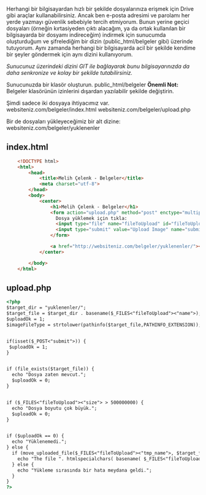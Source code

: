 Herhangi bir bilgisayardan hızlı bir şekilde dosyalarınıza erişmek için Drive gibi araçlar kullanabilirsiniz. Ancak ben e-posta adresimi ve parolamı her yerde yazmayı güvenlik sebebiyle tercih etmiyorum. Bunun yerine geçici dosyaları (örneğin kırtasiyeden çıktı alacağım, ya da ortak kullanılan bir bilgisayarda bir dosyamı indireceğim) indirmek için sunucumda oluşturduğum ve şifrelediğim bir dizin (public_html/belgeler gibi) üzerinde tutuyorum. Aynı zamanda herhangi bir bilgisayarda acil bir şekilde kendime bir şeyler göndermek için aynı dizini kullanıyorum. 

<i>Sunucunuz üzerindeki dizini GIT ile bağlayarak bunu bilgisayarınızda da daha senkronize ve kolay bir şekilde tutabilirsiniz.</i>


Sunucunuzda bir klasör oluşturun.
<quote>public_html/belgeler</quote>
<b>Önemli Not:</b> Belgeler klasörünün izinlerini dışardan yazılabilir şekilde değiştirin.

Şimdi sadece iki dosyaya ihtiyacımız var.
<quote>websiteniz.com/belgeler/index.html
websiteniz.com/belgeler/upload.php</quote>

Bir de dosyaları yükleyeceğimiz bir alt dizine:
<quote>websiteniz.com/belgeler/yuklenenler</quote>


## index.html

```html
    <!DOCTYPE html>
    <html>
        <head>
            <title>Melih Çelenk - Belgeler</title>
            <meta charset="utf-8">
        </head>
        <body>
            <center>
                <h1>Melih Çelenk - Belgeler</h1>
                <form action="upload.php" method="post" enctype="multipart/form-data">
                  Dosya yüklemek için tıkla:
                  <input type="file" name="fileToUpload" id="fileToUpload">
                  <input type="submit" value="Upload Image" name="submit">
                </form>

                <a href="http://websiteniz.com/belgeler/yuklenenler/"><h1>Dosyalar</h1></a>
            </center>

        </body>
    </html>
```

## upload.php

```html
<?php
$target_dir = "yuklenenler/";
$target_file = $target_dir . basename($_FILES<"fileToUpload"><"name">);
$uploadOk = 1;
$imageFileType = strtolower(pathinfo($target_file,PATHINFO_EXTENSION));


if(isset($_POST<"submit">)) {
 $uploadOk = 1;
}


if (file_exists($target_file)) {
  echo "Dosya zaten mevcut.";
  $uploadOk = 0;
}


if ($_FILES<"fileToUpload"><"size"> > 500000000) {
  echo "Dosya boyutu çok büyük.";
  $uploadOk = 0;
}


if ($uploadOk == 0) {
  echo "Yüklenemedi.";
} else {
  if (move_uploaded_file($_FILES<"fileToUpload"><"tmp_name">, $target_file)) {
    echo "The file ". htmlspecialchars( basename( $_FILES<"fileToUpload"><"name">)). " has been uploaded.";
  } else {
    echo "Yükleme sırasında bir hata meydana geldi.";
  }
}
?>
```
